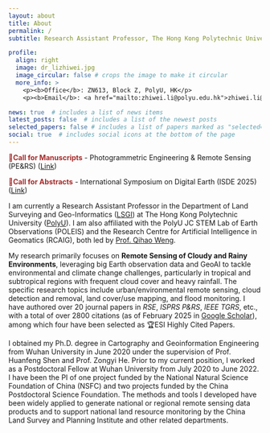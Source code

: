 ```yaml
---
layout: about
title: About
permalink: /
subtitle: Research Assistant Professor, The Hong Kong Polytechnic University

profile:
  align: right
  image: dr_lizhiwei.jpg
  image_circular: false # crops the image to make it circular
  more_info: >
    <p><b>Office</b>: ZN613, Block Z, PolyU, HK</p>
    <p><b>Email</b>: <a href="mailto:zhiwei.li@polyu.edu.hk">zhiwei.li@polyu.edu.hk</a></p>

news: true  # includes a list of news items
latest_posts: false  # includes a list of the newest posts
selected_papers: false # includes a list of papers marked as "selected={true}"
social: true  # includes social icons at the bottom of the page
---
```


**<font color=brown>:pushpin:Call for Manuscripts</font>** - Photogrammetric Engineering & Remote Sensing (PE&RS) ([Link](https://www.linkedin.com/posts/dr-li-zhiwei_call-for-manuscripts-pers-photogrammetric-activity-7276961311601606657-LAO3?utm_source=share&utm_medium=member_desktop))

**<font color=brown>:pushpin:Call for Abstracts</font>** - International Symposium on Digital Earth (ISDE 2025) ([Link](https://www.linkedin.com/posts/dr-li-zhiwei_call-for-abstracts-isde-2025-we-are-activity-7276964609205383168-9Bee?utm_source=share&utm_medium=member_desktop))

I am currently a Research Assistant Professor in the Department of Land Surveying and Geo-Informatics (<a href='https://www.polyu.edu.hk/lsgi/'>LSGI</a>) at The Hong Kong Polytechnic University (<a href='https://www.polyu.edu.hk/'>PolyU</a>). I am also affiliated with the PolyU JC STEM Lab of Earth Observations (POLEIS) and the Research Centre for Artificial Intelligence in Geomatics (RCAIG), both led by [Prof. Qihao Weng](https://qihaoweng.net/).

My research primarily focuses on **Remote Sensing of Cloudy and Rainy Environments**, leveraging big Earth observation data and GeoAI to tackle environmental and climate change challenges, particularly in tropical and subtropical regions with frequent cloud cover and heavy rainfall. The specific research topics include urban/environmental remote sensing, cloud detection and removal, land cover/use mapping, and flood monitoring. I have authored over 20 journal papers in *RSE*, *ISPRS P&RS*, *IEEE TGRS*, etc., with a total of over 2800 citations (as of February 2025 in <a href='https://scholar.google.com/citations?user=SlXpfWMAAAAJ&hl=en'>Google Scholar</a>), among which four have been selected as 🏆ESI Highly Cited Papers.

I obtained my Ph.D. degree in Cartography and Geoinformation Engineering from Wuhan University in June 2020 under the supervision of Prof. Huanfeng Shen and Prof. Zongyi He. Prior to my current position, I worked as a Postdoctoral Fellow at Wuhan University from July 2020 to June 2022. I have been the PI of one project funded by the National Natural Science Foundation of China (NSFC) and two projects funded by the China Postdoctoral Science Foundation. The methods and tools I developed have been widely applied to generate national or regional remote sensing data products and to support national land resource monitoring by the China Land Survey and Planning Institute and other related departments.
